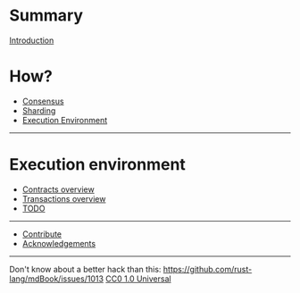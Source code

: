 # Summary

[Introduction](Introduction.md)

# How?

* [Consensus](How/Consensus.md)
* [Sharding]()
* [Execution Environment]()

---

# Execution environment

* [Contracts overview](Execution_environment/Contracts_overview.md)
* [Transactions overview](Execution_environment/Transactions_overview.md)
* [TODO]()

---

* [Contribute](Contribute.md)
* [Acknowledgements](Acknowledgements.md)

---

Don't know about a better hack than this: https://github.com/rust-lang/mdBook/issues/1013
[CC0 1.0 Universal]()
